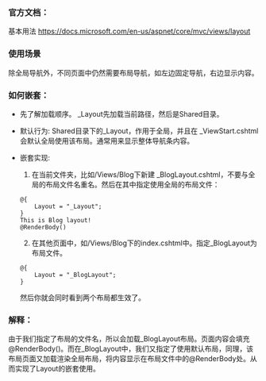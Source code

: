 ### 官方文档：
基本用法 
https://docs.microsoft.com/en-us/aspnet/core/mvc/views/layout

### 使用场景
除全局导航外，不同页面中仍然需要布局导航，如左边固定导航，右边显示内容。

### 如何嵌套：
- 先了解加载顺序。
    _Layout先加载当前路径，然后是Shared目录。

- 默认行为:
    Shared目录下的_Layout，作用于全局，并且在 _ViewStart.cshtml会默认全局使用该布局。通常用来显示整体导航条内容。

- 嵌套实现:
    1. 在当前文件夹，比如/Views/Blog下新建 _BlogLayout.cshtml，不要与全局的布局文件名重名。然后在其中指定使用全局的布局文件：
    ```razor
    @{
        Layout = "_Layout";
    }
    This is Blog layout!
    @RenderBody()
    ```

    2. 在其他页面中，如/Views/Blog下的index.cshtml中。指定_BlogLayout为布局文件。
    ```razor
    @{
        Layout = "_BlogLayout";
    }
    ```
    然后你就会同时看到两个布局都生效了。


### 解释：
由于我们指定了布局的文件名，所以会加载_BlogLayout布局。页面内容会填充@RenderBody()。而在_BlogLayout中，我们又指定了使用默认布局，同理，该布局页面又加载渲染全局布局，将内容显示在布局文件中的@RenderBody处。从而实现了Layout的嵌套使用。
